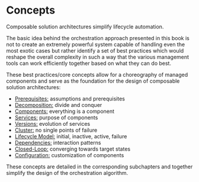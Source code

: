 Concepts
========

<div class="subtitle">
Composable solution architectures simplify lifecycle automation.
</div>

The basic idea behind the orchestration approach presented in this book is not to create an extremely powerful system capable of handling even the most exotic cases but rather identify a set of best practices which would reshape the overall complexity in such a way that the various management tools can work efficiently together based on what they can do best.

These best practices/core concepts allow for a choreography of managed components and serve as the foundation for the design of composable solution architectures:

* [Prerequisites:](./Concepts-Prerequisites.md) assumptions and prerequisites
* [Decomposition:](./Concepts-Decomposition.md) divide and conquer
* [Components:](./Concepts-Components.md) everything is a component
* [Services:](./Concepts-Services.md) purpose of components
* [Versions:](./Concepts-Versions.md) evolution of services
* [Cluster:](./Concepts-Cluster.md) no single points of failure
* [Lifecycle Model:](./Concepts-Lifecycle.md) initial, inactive, active, failure
* [Dependencies:](./Concepts-Dependencies.md) interaction patterns
* [Closed-Loop:](./Concepts-ClosedLoop.md) converging towards target states
* [Configuration:](./Concepts-Configuration.md) customization of components

These concepts are detailed in the corresponding subchapters and together
simplify the design of the orchestration algorithm.
